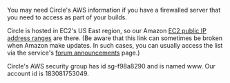 <!--

title: Circle's EC2 IP addresses and AWS security group
last_updated: Jun 19, 2013

-->

You may need Circle's AWS information if you have a firewalled server that you need to access as part of your builds.

Circle is hosted in EC2's US East region, so our Amazon
[EC2 public IP address
ranges](http://docs.aws.amazon.com/general/latest/gr/aws-ip-ranges.html)
are there.
(Be aware that this link can sometimes be broken when Amazon make updates.
In such cases, you can usually access the list via the service's
[forum announcements](https://forums.aws.amazon.com/forum.jspa?forumID=30)
page.)

Circle's AWS security group has id sg-f98a8290 and is named www. Our account id is 183081753049.
